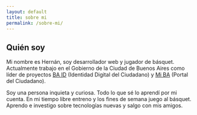 ```yaml
---
layout: default
title: sobre mi
permalink: /sobre-mi/
---
```


## Quién soy
Mi nombre es Hernán, soy desarrollador web y jugador de básquet. Actualmente trabajo en el Gobierno de la Ciudad de Buenos Aires como líder de proyectos [BA ID](https://id.buenosaires.gob.ar/) (Identidad Digital del Ciudadano) y [Mi BA](http://www.buenosaires.gob.ar/miba) (Portal del Ciudadano).

Soy una persona inquieta y curiosa. Todo lo que sé lo aprendí por mi cuenta. En mi tiempo libre entreno y los fines de semana juego al básquet. Aprendo e investigo sobre tecnologías nuevas y salgo con mis amigos.